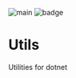 ![main](https://github.com/garethbirduk/GradientSoftware.Utils/actions/workflows/main.yml/badge.svg)
![badge](https://img.shields.io/endpoint?url=https://gist.githubusercontent.com/garethbirduk/b2cc567853da1a12d934884d7da21e43/raw/code-coverage.json)
# Utils
Utilities for dotnet
